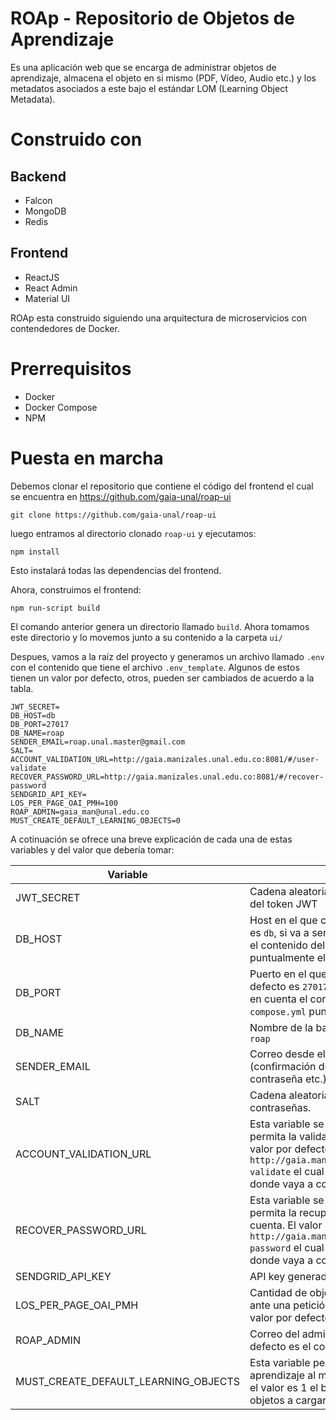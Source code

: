 # ROAp - Repositorio de Objetos de Aprendizaje

Es una aplicación web que se encarga de administrar objetos de aprendizaje, almacena el objeto en si mismo (PDF, Vídeo, Audio etc.)
y los metadatos asociados a este bajo el estándar LOM (Learning Object Metadata).

# Construido con

## Backend
* Falcon
* MongoDB
* Redis

## Frontend
* ReactJS
* React Admin
* Material UI

ROAp esta construido siguiendo una arquitectura de microservicios con contendedores de Docker.

# Prerrequisitos
* Docker
* Docker Compose
* NPM

# Puesta en marcha

Debemos clonar el repositorio que contiene el código del frontend el cual se encuentra en https://github.com/gaia-unal/roap-ui

`git clone https://github.com/gaia-unal/roap-ui `

luego entramos al directorio clonado `roap-ui` y ejecutamos:

`npm install`

Esto instalará todas las dependencias del frontend.

Ahora, construimos el frontend:

`npm run-script build`

El comando anterior genera un directorio llamado `build`. Ahora tomamos este directorio y lo movemos junto a su contenido a la carpeta `ui/`

Despues, vamos a la raíz del proyecto y generamos un archivo llamado `.env` con el contenido que tiene el archivo `.env_template`. Algunos de estos tienen un valor por defecto, otros, pueden ser cambiados de acuerdo a la tabla.

```
JWT_SECRET=
DB_HOST=db
DB_PORT=27017
DB_NAME=roap
SENDER_EMAIL=roap.unal.master@gmail.com
SALT=
ACCOUNT_VALIDATION_URL=http://gaia.manizales.unal.edu.co:8081/#/user-validate
RECOVER_PASSWORD_URL=http://gaia.manizales.unal.edu.co:8081/#/recover-password
SENDGRID_API_KEY=
LOS_PER_PAGE_OAI_PMH=100
ROAP_ADMIN=gaia_man@unal.edu.co
MUST_CREATE_DEFAULT_LEARNING_OBJECTS=0
```
A cotinuación se ofrece una breve explicación de cada una de estas variables y del valor que debería tomar:

| Variable                             | Descripción                                                                                                                                                                                                                                                      |
|--------------------------------------|------------------------------------------------------------------------------------------------------------------------------------------------------------------------------------------------------------------------------------------------------------------|
| JWT_SECRET                           | Cadena aleatoria que servirá para generar la firma del token JWT                                                                                                                                                                                                 |
| DB_HOST                              | Host en el que corre MongoDB. El valor por defecto es `db`, si va a ser cambiado debe tenerse en cuenta el contenido del archivo  `docker-compose.yml` puntualmente el service `db`                                                                              |
| DB_PORT                              | Puerto en el que MongoDB escucha. El valor por defecto es `27017`, si va a ser cambiado debe tenerse en cuenta el contenido del archivo `docker-compose.yml` puntualmente el service `db`                                                                        |
| DB_NAME                              | Nombre de la base de datos. El valor por defecto es `roap`                                                                                                                                                                                                       |
| SENDER_EMAIL                         | Correo desde el que se envían los emails generados (confirmación de cuenta, recuperación de contraseña etc.)desde la app.                                                                                                                                        |
| SALT                                 | Cadena aleatoria que ayuda a proteger las contraseñas.                                                                                                                                                                                                           |
| ACCOUNT_VALIDATION_URL               | Esta variable se usa para almacenar el enlace que permita la validación de una cuenta recien creada. El valor por defecto es `http://gaia.manizales.unal.edu.co:8081/#/user-validate` el cual debe ser cambiado de acuerdo a donde vaya a correr ROAp.           |
| RECOVER_PASSWORD_URL                 | Esta variable se usa para almacenar el enlace que permita la recuperación de la contraseña de una cuenta. El valor por defecto es  `http://gaia.manizales.unal.edu.co:8081/#/recover-password`  el cual debe ser cambiado de acuerdo a donde vaya a correr ROAp. |
| SENDGRID_API_KEY                     | API key generada en Sendgrid.                                                                                                                                                                                                                                    |
| LOS_PER_PAGE_OAI_PMH                 | Cantidad de objetos que va a devolver la aplicación ante una petición mediante el protocolo OAI-PMH. El valor por defecto es `100`.                                                                                                                              |
| ROAP_ADMIN                           | Correo del administrador de ROAp. El valor por defecto es el correo GAIA.                                                                                                                                                                                        |
| MUST_CREATE_DEFAULT_LEARNING_OBJECTS | Esta variable permite precargar objetos de aprendizaje al momento de levantar la aplicación. Si el valor es 1 el buscará en la ubicación adecuada los objetos a cargar, si es 0 no lo hará.                                                                      |
